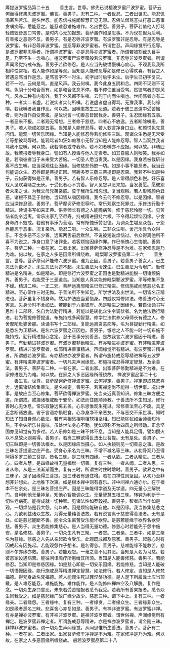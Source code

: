 <!-- { "loadSidebar": true } -->
羼提波罗蜜品第二十五
　　善生言。世尊。佛先已说檀波罗蜜尸波罗蜜。菩萨云何而得修集忍波罗蜜。佛言。善男子。忍有二种。一者世忍。二者出世忍。能忍饥渴寒热苦乐。是名世忍。能忍信戒施闻智慧正见无谬。忍佛法僧骂詈挝打恶口恶事贪嗔痴等。悉能忍之。能忍难忍难施难作。名出世忍。善男子。菩萨若值他人打骂轻贱毁呰恶口骂詈。是时内心无加报想。菩萨虽作如是忍事。不为现在但为后利。有善报之恶则不反。善男子。有是忍辱非波罗蜜。有波罗蜜非是忍辱。有是忍辱是波罗蜜。有非忍辱非波罗蜜。是忍辱非波罗蜜者。所谓世忍。声闻缘觉所行忍辱。是波罗蜜非忍辱者。所谓禅波罗蜜。亦是忍辱亦波罗蜜者。所谓若被割截头目手足。乃至不生一念嗔心。檀波罗蜜尸波罗蜜般若波罗蜜。非忍辱非波罗蜜者。所谓声闻缘觉持戒布施。善男子若欲修忍。是人应当先破憍慢嗔心痴心。不观我及我所相种性常相。若人能作如是等观。当知是人能修忍辱如是修已心得欢喜。有智之人若遇恶骂当作是念。是骂詈字不一时生。初字出时后字未生。后字生已初字复灭。若不一时。云何是骂。直是风声。我云何嗔。我今此身五阴和合。四阴不现则不可骂。色阴十分和合而有。如是和合念念不停。若不停住谁当受骂。然彼骂者即是风气。风亦二种有内有外。我于外风都不生嗔。云何于内而生嗔也。世间骂者亦有二种。一者实二者虚。若说实者实何所嗔。若说虚者虚自得骂。无豫我事。我何缘嗔。若我嗔者我自作恶。何以故。因嗔恚故生三恶道。若我于彼三恶道中受苦恼者。则为自作自受苦报。是故说言一切善恶皆因我身。善男子。生忍因缘有五事。一者恶来不报。二者观无常想。三者修于慈悲。四者心不放逸。五者断除嗔恚。善男子。若人能成如是五事。当知是人能修忍辱。若人软言净身口业。和颜悦色先意问讯。能观一切苦乐因缘。当知是人能修忍辱若能修空三昧。观诸众生悉是无常受苦等想彼骂辱时。能观骂者如狂如痴稚小无智当知是人能修忍辱。智人当观胜我者骂我不应嗔。何以故。我若嗔者或夺我命。若不如者嗔亦不应报。何以故。非畴匹故。我若报者辱我身口。譬如有人授毒与他人无责者。如其自服人则嗤笑。我亦如是。若嗔彼者当于未来受大苦恼。一切圣人悉当责我。以是因缘。我身若被截斫分离不应生嗔。应当深观往业因缘。当修慈悲怜愍一切。如是小事不能忍者。我当云何能调众生。忍辱即是菩提正因。阿耨多罗三藐三菩提即是忍果。我若不种如是种子。云何获得如是正果。善男子。若有智人乐修忍辱。是人常得颜色和悦。好乐喜戏人见欢喜睹之无厌。于受化者心不贪着。智人见怨以恶来加。当发善愿。愿彼怨者未来之世。为我父母兄弟亲戚。莫于我所生憎怨想。复当观察。若人形残颜色丑恶。诸根不具乏于财物。当知皆从嗔因缘得。我今云何不修忍辱。以是因缘。智者应当深修忍德。善男子。菩萨摩诃萨修忍辱时。常乐观察生死罪过。乐修法行勤于精进。读诵书写如来正典。供养师长有德之人能瞻病苦。修于慈悲怜愍一切。见苦恼者能令远离。常乐出家乃至尽寿。持戒精进摄持六根。不令得起烦恼因缘。宁舍身命终不毁戒。若他有事乐为营理。常有惭愧乐赞忍德。为调众生堪忍众苦。于怨尚能忍于恶事。况复亲所。能忍二嗔。一众生嗔。二非众生嗔。舍己乐具令众得乐。不念多恶不忘少善。远离两舌前后默然。不说彼短说烦恼过。令众得离他所不喜不为说之。净身口意了诸罪业。若客烦恼因缘作罪。作已惭愧心生悔恨。善男子。菩萨二种。一者在家。二者出家。出家菩萨修净忍辱是不为难。在家修忍是乃为难。何以故。在家之人多恶因缘所缠绕故。
毗梨耶波罗蜜品第二十六
　　善生言。世尊。菩萨摩诃萨能修六波罗蜜。谁为正因。善男子。若善男子善女人。已生恶法为欲坏之。未生恶法为遮不起。未生善法为令速生。已生善法为令增广。勤修精进是名精进。如是精进。即是修行六波罗蜜之正因也是勤精进能脱一切诸烦恼界。善男子。若能受于三恶道苦。当知是人真实能修毗梨耶波罗蜜。平等修集不急不缓。精进二种。一正二邪。菩萨远离邪精进已修正精进。修信施戒闻慧慈悲名正精进。至心常作三时无悔。于善法所不生知足。所学世法及出世法。一切皆名正精进也。菩萨虽复不惜身命。然为护法应当爱惜身。四威仪常修如法。修善法时心无懈息。失身命时不舍如法。若能到于六事彼岸。悉是精进之因缘也。若自读诵书写思惟十二部经。名自为法勤行精进。若能以是转化众生令调伏者。名为他法勤行精进。若为菩提修菩提道。布施持戒多闻智慧。修学世法供养父母师长有德之人。修舍摩陀毗婆舍那。读诵书写十二部经。复能远离贪恚痴等。名为菩提勤行精进。如是悉名为正精进。是名六波罗蜜之正因也。善男子。懈怠之人不能一时一切布施不能持戒。勤行精进摄心念定。忍于恶事分别善恶。是故我言六波罗蜜因于精进。善男子。有勤精进非波罗蜜。有波罗蜜非勤精进。有亦精进亦波罗蜜。有非精进非波罗蜜。精进非波罗蜜者。如邪精进善事精进。声闻缘觉所有精进。有波罗蜜非精进者。所谓般若波罗蜜。有亦精进亦波罗蜜者。所谓布施持戒忍辱精进禅等五波罗蜜。有非精进非波罗蜜者。一切凡夫声闻缘觉。布施持戒忍辱禅定智慧。及余善法。善男子。菩萨有二种。一者在家。二者出家。出家菩萨修勤精进是不为难。在家修进是乃为难。何以故。在家之人多恶因缘所缠绕故。
禅波罗蜜品第二十七
　　善生言。世尊。菩萨摩诃萨修禅波罗蜜。云何禅定。善男子。禅定即戒慈悲喜舍。远离诸结修集善法。是名禅定。善男子。若离禅定尚不能得一切世事。况出世事。是故应当至心修集。菩萨欲得禅波罗蜜。先当亲近真善知识。修集三昧方便之道。所谓戒。戒摄诸根戒断于邪命。如法而住随顺师教。于善法所不生知足。修行善时心无休息。常乐寂静远离五盖。心乐思惟观生死过。常修善法至心不废。具足正念断诸放逸。省于言语亦损眠食。心净身净不亲恶友。不与恶交不乐世事。知时知法了知自身观心数法。若有喜相愁相嗔相软相坚相。知已能除犹如金师善知冷热。不令失所乐甘露味。虽处世法身心不勤。犹如须弥不为四风之所倾动。正念坚固亦见知觉有为多过。若人乐修如是三昧不休不息。当知是人能具足得。譬如攒火以不息故火则易得。善男子。若离三昧欲得世法出世菩提。无有是处。善男子。一切三昧即是一切善法根本。以是因缘应当摄心。如人执镜则见一切善恶之事。是故三昧名菩提道之庄严也。受身心乐名为三昧。不增不减名等三昧。从初骨观乃至得阿耨多罗三藐三菩提。皆名三昧。是三昧有四缘。一者从欲。二者从精进。三者从心。四者从慧。是四缘故得无量福增一切善。复有三种。一者从闻。二者从思。三者从修。从是三法渐渐而生。复有三时。所谓生时住时增时。善男子。欲界之中有三昧子。是子因缘得三菩提。是三昧者有退住增。若在四禅性则坚固。从初乃至非想非非想处。上地胜下次第。如是根本禅中则有喜乐。非中间禅六通亦尔。在于根本不在余处。是三昧名菩提庄严。因是三昧能得学道及无学道。四无量心三解脱门。自利利他无量神足。知他心智能调众生。无量智慧五根三昧。转钝为利断于一切生老病死。能得成就一切种智。见诸法性如罗縠视。善男子。智者应当作如是观。一切烦恼是我大怨。何以故。因是烦恼能破自他。以是因缘。我当修集慈悲之心。为欲利益诸众生故。为得无量纯善法故。若有说言离于慈悲得善法者。无有是处。如是慈悲能断不善。能令众生离苦受乐能坏欲界。是慈若能缘于欲界名欲界慈。善男子。众生若能修集慈心。是人当得无量功德。修慈心时若能先于怨中施安。是名修慈。善男子。一切众生凡有三聚。一者怨。二者亲。三者中。如是三聚名为慈缘。修慈之人先从亲起欲令受乐。此观既成都及怨家。善男子。起慈心时有因戒起有因施起。若能观怨作子想者。是名得慈。善男子。慈唯能缘不能救苦。悲则不尔亦缘亦救。善男子。若能观怨。一毫之善不见其恶。当知是人名为习慈。若彼怨家设遇病苦。能往问讯瞻疗所患给其所须。当知是人能善修慈。善男子。若能修忍。当知即是修慈因缘。如是慈心即是一切安乐因缘。若能修慈。当知是人能破一切憍慢因缘。能行施戒忍辱精进禅定智慧。如法修行。若人修定。当知是人修梵福德。得梵身故名梵福德。若人能观生死过罪涅槃功德。是人足下所履粪土应当顶戴。是人难忍能忍。难施能施。难作能作。是人能修四禅四空及八解脱。复作是念。一切众生身口意恶。未来若受苦恼报者悉令我受。若我所有善果报者。悉令众生同我受之。如是慈悲缘广故广缘少故少。慈悲三种。谓下中上。复有三种。一者缘亲。二者缘怨。三者缘中。复有三种。一者缘贪。二者缘众生。三者缘非众生。如是缘者悉名三昧。悲喜舍心亦复如是。善男子。有禅非波罗蜜。有波罗蜜非禅。有亦是禅亦波罗蜜。有非禅非波罗蜜。是禅非波罗蜜者。谓世俗禅。声闻缘觉所有禅定。是波罗蜜非禅定者。所谓施戒忍辱精进。亦是禅亦波罗蜜者。谓金刚三昧。非禅非波罗蜜者。谓一切众生声闻缘觉。从闻思惟所生善法。善男子。菩萨有二种。一者在家。二者出家。出家菩萨修于净禅是不为难。在家修净是乃为难。何以故。在家之人多恶因缘所缠绕故。
般若波罗蜜品第二十八
